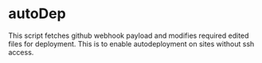 # autoDep
 This script fetches github webhook payload and modifies required edited files for deployment. This is to enable autodeployment on sites without ssh access.
